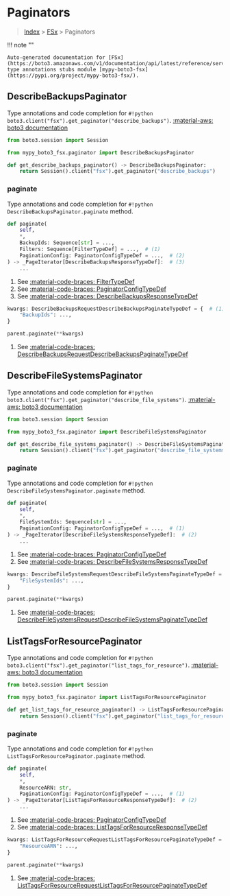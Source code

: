 # Paginators

> [Index](../README.md) > [FSx](./README.md) > Paginators

!!! note ""

    Auto-generated documentation for [FSx](https://boto3.amazonaws.com/v1/documentation/api/latest/reference/services/fsx.html#FSx)
    type annotations stubs module [mypy-boto3-fsx](https://pypi.org/project/mypy-boto3-fsx/).

## DescribeBackupsPaginator

Type annotations and code completion for `#!python boto3.client("fsx").get_paginator("describe_backups")`.
[:material-aws: boto3 documentation](https://boto3.amazonaws.com/v1/documentation/api/latest/reference/services/fsx.html#FSx.Paginator.DescribeBackups)

```python title="Usage example"
from boto3.session import Session

from mypy_boto3_fsx.paginator import DescribeBackupsPaginator

def get_describe_backups_paginator() -> DescribeBackupsPaginator:
    return Session().client("fsx").get_paginator("describe_backups")
```


### paginate

Type annotations and code completion for `#!python DescribeBackupsPaginator.paginate` method.

```python title="Method definition"
def paginate(
    self,
    *,
    BackupIds: Sequence[str] = ...,
    Filters: Sequence[FilterTypeDef] = ...,  # (1)
    PaginationConfig: PaginatorConfigTypeDef = ...,  # (2)
) -> _PageIterator[DescribeBackupsResponseTypeDef]:  # (3)
    ...
```

1. See [:material-code-braces: FilterTypeDef](./type_defs.md#filtertypedef) 
2. See [:material-code-braces: PaginatorConfigTypeDef](./type_defs.md#paginatorconfigtypedef) 
3. See [:material-code-braces: DescribeBackupsResponseTypeDef](./type_defs.md#describebackupsresponsetypedef) 


```python title="Usage example with kwargs"
kwargs: DescribeBackupsRequestDescribeBackupsPaginateTypeDef = {  # (1)
    "BackupIds": ...,
}

parent.paginate(**kwargs)
```

1. See [:material-code-braces: DescribeBackupsRequestDescribeBackupsPaginateTypeDef](./type_defs.md#describebackupsrequestdescribebackupspaginatetypedef) 
## DescribeFileSystemsPaginator

Type annotations and code completion for `#!python boto3.client("fsx").get_paginator("describe_file_systems")`.
[:material-aws: boto3 documentation](https://boto3.amazonaws.com/v1/documentation/api/latest/reference/services/fsx.html#FSx.Paginator.DescribeFileSystems)

```python title="Usage example"
from boto3.session import Session

from mypy_boto3_fsx.paginator import DescribeFileSystemsPaginator

def get_describe_file_systems_paginator() -> DescribeFileSystemsPaginator:
    return Session().client("fsx").get_paginator("describe_file_systems")
```


### paginate

Type annotations and code completion for `#!python DescribeFileSystemsPaginator.paginate` method.

```python title="Method definition"
def paginate(
    self,
    *,
    FileSystemIds: Sequence[str] = ...,
    PaginationConfig: PaginatorConfigTypeDef = ...,  # (1)
) -> _PageIterator[DescribeFileSystemsResponseTypeDef]:  # (2)
    ...
```

1. See [:material-code-braces: PaginatorConfigTypeDef](./type_defs.md#paginatorconfigtypedef) 
2. See [:material-code-braces: DescribeFileSystemsResponseTypeDef](./type_defs.md#describefilesystemsresponsetypedef) 


```python title="Usage example with kwargs"
kwargs: DescribeFileSystemsRequestDescribeFileSystemsPaginateTypeDef = {  # (1)
    "FileSystemIds": ...,
}

parent.paginate(**kwargs)
```

1. See [:material-code-braces: DescribeFileSystemsRequestDescribeFileSystemsPaginateTypeDef](./type_defs.md#describefilesystemsrequestdescribefilesystemspaginatetypedef) 
## ListTagsForResourcePaginator

Type annotations and code completion for `#!python boto3.client("fsx").get_paginator("list_tags_for_resource")`.
[:material-aws: boto3 documentation](https://boto3.amazonaws.com/v1/documentation/api/latest/reference/services/fsx.html#FSx.Paginator.ListTagsForResource)

```python title="Usage example"
from boto3.session import Session

from mypy_boto3_fsx.paginator import ListTagsForResourcePaginator

def get_list_tags_for_resource_paginator() -> ListTagsForResourcePaginator:
    return Session().client("fsx").get_paginator("list_tags_for_resource")
```


### paginate

Type annotations and code completion for `#!python ListTagsForResourcePaginator.paginate` method.

```python title="Method definition"
def paginate(
    self,
    *,
    ResourceARN: str,
    PaginationConfig: PaginatorConfigTypeDef = ...,  # (1)
) -> _PageIterator[ListTagsForResourceResponseTypeDef]:  # (2)
    ...
```

1. See [:material-code-braces: PaginatorConfigTypeDef](./type_defs.md#paginatorconfigtypedef) 
2. See [:material-code-braces: ListTagsForResourceResponseTypeDef](./type_defs.md#listtagsforresourceresponsetypedef) 


```python title="Usage example with kwargs"
kwargs: ListTagsForResourceRequestListTagsForResourcePaginateTypeDef = {  # (1)
    "ResourceARN": ...,
}

parent.paginate(**kwargs)
```

1. See [:material-code-braces: ListTagsForResourceRequestListTagsForResourcePaginateTypeDef](./type_defs.md#listtagsforresourcerequestlisttagsforresourcepaginatetypedef) 
